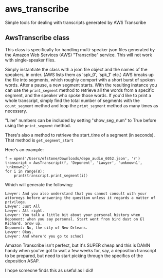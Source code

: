 # aws_transcribe
Simple tools for dealing with transcripts generated by AWS Transcribe

## AwsTranscribe class
This class is specifically for handling multi-speaker json files generated by the Amazon Web Services (AWS) "Transcribe" service. This will not work with single-speaker files. 

Simply instantiate the class with a json file object and the names of the speakers, in order. (AWS lists them as 'spk_0', 'spk_1' etc.) AWS breaks up the file into segments, which roughly comport with a short burst of spoken words. After a pause, a new segment starts. With the resulting instance you can use the `print_segment` method to retrieve all the words from a specific segment, and the speaker who spoke those words. If you'd like to print a whole transcript, simply find the total number of segments with the `count_segment` method and loop the `print_segment` method as many times as necessary. 

"Line" numbers can be included by setting "show_seg_num" to True before using the `print_segment` method. 

There's also a method to retrieve the start_time of a segment (in seconds). That method is `get_segment_start`

Here's an example:

```
f = open('/Users/efstone/Downloads/depo_audio_6052.json', 'r')
transcript = AwsTranscript(f, 'Deponent', 'Lawyer', 'unknown1', 'unknown2')
for i in range(8):
    print(transcript.print_segment(i))
```

Which will generate the following:
```
Lawyer: And you also understand that you cannot consult with your attorneys before answering the question unless it regards a matter of privilege.
Lawyer: Just All
Lawyer: All right.
Lawyer: You talk a little bit about your personal history when
Deponent: when you say personal. Start went from bird dust on El Richard. Grow up.
Deponent: No, the city of New Orleans.
Lawyer: Okay.
Lawyer: And where'd you go to school
```

Amazon Transcribe isn't perfect, but it's SUPER cheap and this is DAMN handy when you've got to wait a few weeks for, say, a deposition transcript to be prepared, but need to start picking through the specifics of the deposition ASAP.

I hope someone finds this as useful as I did!